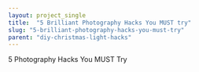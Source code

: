 ```yaml
---
layout: project_single
title:  "5 Brilliant Photography Hacks You MUST try"
slug: "5-brilliant-photography-hacks-you-must-try"
parent: "diy-christmas-light-hacks"
---
```

5 Photography Hacks You MUST Try